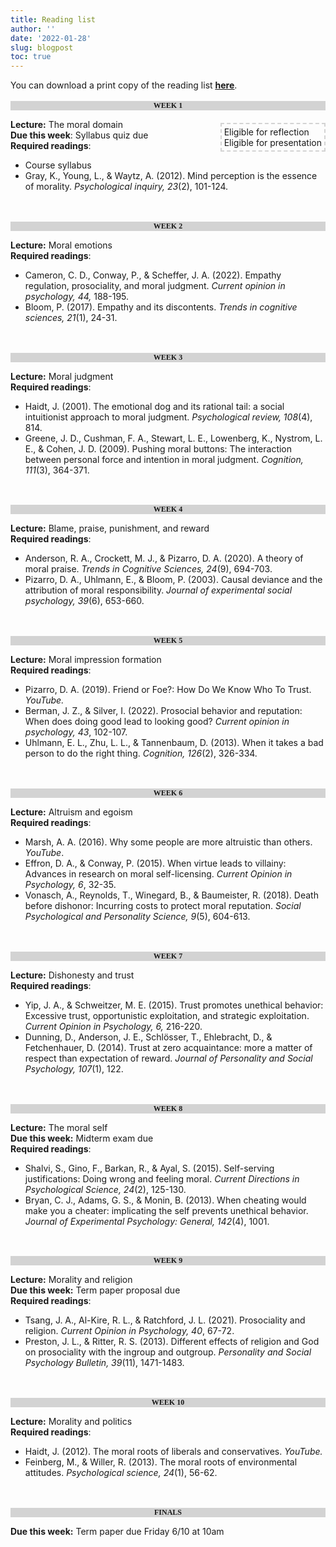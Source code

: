 ```yaml
---
title: Reading list
author: ''
date: '2022-01-28'
slug: blogpost
toc: true
---
```



<script src="https://kit.fontawesome.com/7a8f291e87.js" crossorigin="anonymous"></script>

<style>

h1 svg{
margin: -2px;
height: 0;
width: 0;
}

h2{
background-color: #D3D3D3;
word-wrap: break-word;
text-align: center;
font-family: 'Crimson Pro', serif;
font-size: 12px;
text-transform: uppercase;
}

* + * {
    margin-top: 0rem;
}

.fa-internet-explorer {
    color: #61a0ff;
}


.fa-internet-explorer:hover {
    color: #e6f0ff;
}

.fa-download {
    color: #b68fff;
}


.fa-download:hover {
    color: #e6f0ff;
}

.fa-video {
    color: #61a0ff;
}

.fa-video:hover {
    color: #e6f0ff;
}

.fa-desktop {
    color: #6b6b6b;
}

.fa-desktop:hover {
    color: #ededed;
}

.fa-comments {
    color: #6b6b6b;
}

.fa-comments:hover {
    color: #ededed;
}

.fa-pen-alt {
    color: #6b6b6b;
}

.fa-pen-alt:hover {
    color: #ededed;
}


.fa-apple {
    color: #A3AAAE;
}

.fa-apple:hover {
    color: #dfe1e2;
}

.fa-spotify {
    color: #1DB954;
}

.fa-spotify:hover {
    color: #a2f1be;
}

.float-right{
float: right;
border: 2px dashed #D3D3D3;;
padding: 4px;
margin-top: 10px;
}
</style>

<style>
div.highlight-gray {background-color:#ffffff;  padding-right: 100px}


</style>

<p>

You can download a print copy of the reading list [<u><b>here</b></u>](/pdf/SPRING2022_Moral_Psychology_Syllabus.pdf). 

<p>


## Week 1

<p class="float-right"><i class="fas fa-pen-alt"></i> Eligible for reflection <br> <i class="fas fa-comments"></i> Eligible for presentation</p>


**Lecture:** The moral domain [<i class="fas fa-desktop"></i>](/moral-psych-sp2022/public/lectures/week_1.html#1)<br>
**Due this week**: Syllabus quiz due <br>
**Required readings**: <br>
* Course syllabus  [<i class="fab fa-internet-explorer"></i>](/syllabus/) [<i class="fas fa-download"></i>](/pdf/SPRING2022_Moral_Psychology_Syllabus.pdf)
* Gray, K., Young, L., & Waytz, A. (2012). Mind perception is the essence of morality. *Psychological inquiry, 23*(2), 101-124.[<i class="fas fa-download"></i>](/pdf/Gray_2012.pdf)

<br>

## Week 2
<p>

**Lecture:** Moral emotions [<i class="fas fa-desktop"></i>](lectures/1a_introduction.html)<br>
**Required readings**: <br>
* [<i class="fas fa-pen-alt"></i>](/2022-02-06-course-syllabus/#reflections) Cameron, C. D., Conway, P., & Scheffer, J. A. (2022). Empathy regulation, prosociality, and 
moral judgment. *Current opinion in psychology, 44,* 188-195. [<i class="fas fa-download"></i>](/pdf/Cameron_2022.pdf) 
* [<i class="fas fa-pen-alt"></i>](/2022-02-06-course-syllabus/#reflections) Bloom, P. (2017). Empathy and its discontents. *Trends in cognitive sciences, 21*(1), 24-31.
 [<i class="fas fa-download"></i>](/pdf/Bloom_2017.pdf) 

<br>


## Week 3
<p>

**Lecture:** Moral judgment [<i class="fas fa-desktop"></i>](lectures/1a_introduction.html)<br>
**Required readings**: <br>
* [<i class="fas fa-pen-alt"></i>](/2022-02-06-course-syllabus/#reflections) Haidt, J. (2001). The emotional dog and its rational tail: a social intuitionist approach to moral judgment. *Psychological review, 108*(4), 814. [<i class="fas fa-download"></i>](/pdf/Haidt_2001.pdf) 
* [<i class="fas fa-comments"></i>](/2022-02-06-course-syllabus/#lead-discussion) Greene, J. D., Cushman, F. A., Stewart, L. E., Lowenberg, K., Nystrom, L. E., & Cohen, J. D. (2009). Pushing moral buttons: The interaction between personal force and intention in 
moral judgment. *Cognition, 111*(3), 364-371. [<i class="fas fa-download"></i>](/pdf/Greene_2009.pdf)

<br>



## Week 4 
<p>

**Lecture:** Blame, praise, punishment, and reward [<i class="fas fa-desktop"></i>](lectures/1a_introduction.html)<br>
**Required readings**: <br>
* [<i class="fas fa-pen-alt"></i>](/2022-02-06-course-syllabus/#reflections) Anderson, R. A., Crockett, M. J., & Pizarro, D. A. (2020). A theory of moral praise.  *Trends in Cognitive Sciences, 24*(9), 694-703.
 [<i class="fas fa-download"></i>](/pdf/Anderson_2020.pdf) 
* [<i class="fas fa-comments"></i>](/2022-02-06-course-syllabus/#lead-discussion) Pizarro, D. A., Uhlmann, E., & Bloom, P. (2003). Causal deviance and the attribution of moral 
responsibility. *Journal of experimental social psychology, 39*(6), 653-660.[<i class="fas fa-download"></i>](/pdf/Pizarro_2003.pdf) 

<br>

## Week 5
<p>

**Lecture:** Moral impression formation [<i class="fas fa-desktop"></i>](lectures/1a_introduction.html)<br>
**Required readings**: <br>
* [<i class="fas fa-pen-alt"></i>](/2022-02-06-course-syllabus/#reflections) Pizarro, D. A. (2019). Friend or Foe?: How Do We Know Who To Trust. 
*YouTube.* [<i class="fab fa-internet-explorer"></i>](https://www.youtube.com/watch?v=LOB4eCzoOJ8) 
* [<i class="fas fa-pen-alt"></i>](/2022-02-06-course-syllabus/#reflections) Berman, J. Z., & Silver, I. (2022). Prosocial behavior and reputation: When does doing good lead to looking good? *Current opinion in psychology, 43*, 102-107. [<i class="fas fa-download"></i>](/pdf/Berman_2022.pdf) 
*  [<i class="fas fa-comments">](/2022-02-06-course-syllabus/#lead-discussion)</i> Uhlmann, E. L., Zhu, L. L., & Tannenbaum, D. (2013). When it takes a bad person to do the 
right thing. *Cognition, 126*(2), 326-334. [<i class="fas fa-download"></i>](/pdf/Uhlmann_2013.pdf) 

<br>

## Week 6 
<p>


**Lecture:** Altruism and egoism [<i class="fas fa-desktop"></i>](lectures/1a_introduction.html)<br>
**Required readings**: <br>
* [<i class="fas fa-pen-alt"></i>](/2022-02-06-course-syllabus/#reflections) Marsh, A. A. (2016). Why some people are more altruistic than others. 
*YouTube*. [<i class="fab fa-internet-explorer"></i>](https://www.youtube.com/watch?v=uq-6T6TAu74)
* [<i class="fas fa-pen-alt"></i>](/2022-02-06-course-syllabus/#reflections) Effron, D. A., & Conway, P. (2015). When virtue leads to villainy: Advances in research on 
moral self-licensing. *Current Opinion in Psychology, 6*, 32-35. [<i class="fas fa-download"></i>](/pdf/Effron_2015.pdf) 
* [<i class="fas fa-comments"></i>](/2022-02-06-course-syllabus/#lead-discussion) Vonasch, A., Reynolds, T., Winegard, B., & Baumeister, R. (2018).  Death before 
dishonor: Incurring costs to protect moral reputation.  *Social Psychological and Personality Science, 9*(5), 604-613. [<i class="fas fa-download"></i>](/pdf/Vonasch_2018.pdf) 

<br>

## Week 7

<p>

**Lecture:** Dishonesty and trust [<i class="fas fa-desktop"></i>](lectures/1a_introduction.html)<br>
**Required readings**: <br>
* [<i class="fas fa-pen-alt"></i>](/2022-02-06-course-syllabus/#reflections) Yip, J. A., & Schweitzer, M. E. (2015). Trust promotes unethical behavior: Excessive trust,
opportunistic exploitation, and strategic exploitation. *Current Opinion in Psychology, 6,* 
216-220. [<i class="fas fa-download"></i>](/pdf/Yip_2015.pdf) 
* [<i class="fas fa-comments"></i>](/2022-02-06-course-syllabus/#lead-discussion) Dunning, D., Anderson, J. E., Schlösser, T., Ehlebracht, D., & Fetchenhauer, D. (2014). Trust at zero acquaintance: more a matter of respect than expectation of reward. *Journal of Personality and Social Psychology, 107*(1), 122. [<i class="fas fa-download"></i>](/pdf/Dunning_2014.pdf)

<br>

## Week 8

<p>

**Lecture:** The moral self [<i class="fas fa-desktop"></i>](lectures/1a_introduction.html)<br>
**Due this week:** Midterm exam due <br>
**Required readings**: <br>
* [<i class="fas fa-pen-alt"></i>](/2022-02-06-course-syllabus/#reflections) Shalvi, S., Gino, F., Barkan, R., & Ayal, S. (2015).  Self-serving justifications: Doing wrong and 
feeling moral.  *Current Directions in Psychological Science, 24*(2), 125-130. [<i class="fas fa-download"></i>](/pdf/Shalvi_2015.pdf) 
* [<i class="fas fa-comments"></i>](/2022-02-06-course-syllabus/#lead-discussion)  Bryan, C. J., Adams, G. S., & Monin, B. (2013). When cheating would make you a cheater: 
implicating the self prevents unethical behavior. *Journal of Experimental Psychology: 
General, 142*(4), 1001. [<i class="fas fa-download"></i>](/pdf/Bryan_2013.pdf) 

<br>



## Week 9

<p>

**Lecture:** Morality and religion [<i class="fas fa-desktop"></i>](lectures/1a_introduction.html)<br>
**Due this week:** Term paper proposal due <br>
**Required readings**: <br>
* [<i class="fas fa-pen-alt"></i>](/2022-02-06-course-syllabus/#reflections) Tsang, J. A., Al-Kire, R. L., & Ratchford, J. L. (2021). Prosociality and religion. *Current 
Opinion in Psychology, 40*, 67-72. [<i class="fas fa-download"></i>](/pdf/Tsang_2021.pdf) 
* [<i class="fas fa-comments"></i>](/2022-02-06-course-syllabus/#lead-discussion) Preston, J. L., & Ritter, R. S. (2013). Different effects of religion and God on prosociality with the ingroup and outgroup. *Personality and Social Psychology Bulletin, 39*(11), 1471-1483. [<i class="fas fa-download"></i>](/pdf/Preston_2013.pdf) 

<br>

## Week 10

<p>

**Lecture:** Morality and politics [<i class="fas fa-desktop"></i>](lectures/1a_introduction.html)<br>
**Required readings**: <br>
* [<i class="fas fa-pen-alt"></i>](/2022-02-06-course-syllabus/#reflections) Haidt, J. (2012). The moral roots of liberals and conservatives. 
*YouTube.*  [<i class="fab fa-internet-explorer"></i>]( https://www.youtube.com/watch?v=8SOQduoLgRw) 
* [<i class="fas fa-comments"></i>](/2022-02-06-course-syllabus/#lead-discussion) Feinberg, M., & Willer, R. (2013). The moral roots of environmental attitudes.  *Psychological science, 24*(1), 56-62. [<i class="fas fa-download"></i>](/pdf/Feinberg_2013.pdf) 

<br>

## Finals
<p>

**Due this week:** Term paper due Friday 6/10 at 10am
